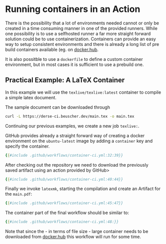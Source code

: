 # Running containers in an Action

There is the possibility that a lot of environments needed cannot or only be created in a time consuming manner in one of the provided runners. While one possibility is to use a selfhosted runner a far more straight forward solution could be to use containerization. Containers can provide an easy way to setup consistent environments and there is already a long list of pre build containers available (eg. on [docker.hub](https://docker.hub).

It is also possitble to use a `dockerfile` to define a custom container environment, but in most cases it is sufficient to use a prebuild one.

## Practical Example: A LaTeX Container 

In this example we will use the `texlive/texlive:latest` container to compile a simple latex document.  

The sample document can be downloaded through

```sh
curl -L https://derse-ci.beuscher.dev/main.tex -o main.tex
```

Continuing our previous examples, we create a new job `texlive:`. 

GitHub provides already a straight forward way of creating a docker environment on the `ubuntu-latest` image by adding a `container` key and specify the container.

```yml
{{#include .github/workflows/container-ci.yml:32:39}}
```

After checking out the repository we need to download the previously saved artifact using an action provided by GitHub>

```yml
{{#include .github/workflows/container-ci.yml:40:44}}
```

Finally we invoke `latexmk`, starting the compilation and create an Artifact for the `main.pdf`:

```yml
{{#include .github/workflows/container-ci.yml:45:47}}
```

The container part of the final workflow should be similar to:

```yml
{{#include .github/workflows/container-ci.yml:48:}}
```

Note that since the - in terms of file size - large container needs to be downloaded from [docker.hub](https://docker.hub) this workflow will run for some time.
